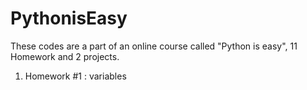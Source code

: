 # PythonisEasy
These codes are a part of an online course called "Python is easy", 11 Homework and 2 projects.

1. Homework #1 : variables
